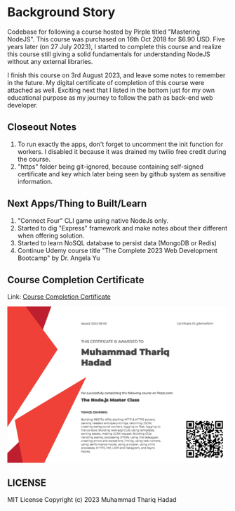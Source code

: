 # Background Story

Codebase for following a course hosted by Pirple titled "Mastering NodeJS".
This course was purchased on 16th Oct 2018 for $6.90 USD. Five years later (on 27 July 2023), I started to complete this course and realize this course still giving a solid fundamentals for understanding NodeJS without any external libraries.

I finish this course on 3rd August 2023, and leave some notes to remember in the future. My digital certificate of completion of this course were attached as well. Exciting next that I listed in the bottom just for my own educational purpose as my journey to follow the path as back-end web developer.

## Closeout Notes

1. To run exactly the apps, don't forget to uncomment the init function for workers. I disabled it because it was drained my twilio free credit during the course.
2. "https" folder being git-ignored, because containing self-signed certificate and key which later being seen by github system as sensitive information.

## Next Apps/Thing to Built/Learn

1. "Connect Four" CLI game using native NodeJs only.
2. Started to dig "Express" framework and make notes about their different when offering solution.
3. Started to learn NoSQL database to persist data (MongoDB or Redis)
4. Continue Udemy course title "The Complete 2023 Web Development Bootcamp" by Dr. Angela Yu

## Course Completion Certificate

Link: [Course Completion Certificate](https://github.com/thoriqmacto/app_pirple/blob/main/public/course_cert.jpg?raw=true)

![Pirple Course Completion Certificate](https://github.com/thoriqmacto/app_pirple/blob/main/public/course_cert.jpg?raw=true)

## LICENSE

MIT License
Copyright (c) 2023 Muhammad Thariq Hadad
